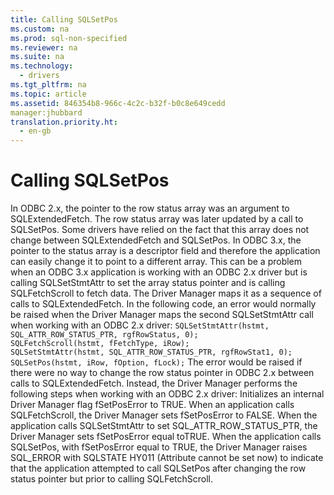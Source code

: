 ```yaml
---
title: Calling SQLSetPos
ms.custom: na
ms.prod: sql-non-specified
ms.reviewer: na
ms.suite: na
ms.technology: 
  - drivers
ms.tgt_pltfrm: na
ms.topic: article
ms.assetid: 846354b8-966c-4c2c-b32f-b0c8e649cedd
manager:jhubbard
translation.priority.ht: 
  - en-gb
---
```

# Calling SQLSetPos
<?xml version="1.0" encoding="utf-8"?>
<developerConceptualDocument xmlns="http://ddue.schemas.microsoft.com/authoring/2003/5" xmlns:xlink="http://www.w3.org/1999/xlink" xmlns:xsi="http://www.w3.org/2001/XMLSchema-instance" xsi:schemaLocation="http://ddue.schemas.microsoft.com/authoring/2003/5 http://dduestorage.blob.core.windows.net/ddueschema/developer.xsd">
  <introduction>
    <para>In ODBC 2.<legacyItalic>x</legacyItalic>, the pointer to the row status array was an argument to <legacyBold>SQLExtendedFetch</legacyBold>. The row status array was later updated by a call to <legacyBold>SQLSetPos</legacyBold>. Some drivers have relied on the fact that this array does not change between <legacyBold>SQLExtendedFetch</legacyBold> and <legacyBold>SQLSetPos</legacyBold>. In ODBC 3.<legacyItalic>x</legacyItalic>, the pointer to the status array is a descriptor field and therefore the application can easily change it to point to a different array. This can be a problem when an ODBC 3.<legacyItalic>x</legacyItalic> application is working with an ODBC 2.<legacyItalic>x</legacyItalic> driver but is calling <legacyBold>SQLSetStmtAttr</legacyBold> to set the array status pointer and is calling <legacyBold>SQLFetchScroll</legacyBold> to fetch data. The Driver Manager maps it as a sequence of calls to <legacyBold>SQLExtendedFetch</legacyBold>. In the following code, an error would normally be raised when the Driver Manager maps the second <legacyBold>SQLSetStmtAttr</legacyBold> call when working with an ODBC 2<legacyItalic>.x</legacyItalic> driver:</para>
    <code>SQLSetStmtAttr(hstmt, SQL_ATTR_ROW_STATUS_PTR, rgfRowStatus, 0);
SQLFetchScroll(hstmt, fFetchType, iRow);
SQLSetStmtAttr(hstmt, SQL_ATTR_ROW_STATUS_PTR, rgfRowStat1, 0);
SQLSetPos(hstmt, iRow, fOption, fLock);</code>
    <para>The error would be raised if there were no way to change the row status pointer in ODBC 2.<legacyItalic>x </legacyItalic>between calls to <legacyBold>SQLExtendedFetch</legacyBold>. Instead, the Driver Manager performs the following steps when working with an ODBC 2<legacyItalic>.x</legacyItalic> driver:  </para>
    <list class="ordered">
      <listItem>
        <para>Initializes an internal Driver Manager flag <legacyItalic>fSetPosError</legacyItalic> to TRUE.</para>
      </listItem>
      <listItem>
        <para>When an application calls <legacyBold>SQLFetchScroll</legacyBold>, the Driver Manager sets <legacyItalic>fSetPosError</legacyItalic> to FALSE.</para>
      </listItem>
      <listItem>
        <para>When the application calls <legacyBold>SQLSetStmtAttr</legacyBold> to set SQL_ATTR_ROW_STATUS_PTR, the Driver Manager sets <legacyItalic>fSetPosError </legacyItalic>equal toTRUE.</para>
      </listItem>
      <listItem>
        <para>When the application calls <legacyBold>SQLSetPos</legacyBold>, with <legacyItalic>fSetPosError</legacyItalic> equal to TRUE, the Driver Manager raises SQL_ERROR with SQLSTATE HY011 (Attribute cannot be set now) to indicate that the application attempted to call <legacyBold>SQLSetPos</legacyBold> after changing the row status pointer but prior to calling <legacyBold>SQLFetchScroll</legacyBold>.</para>
      </listItem>
    </list>
  </introduction>
  <relatedTopics />
</developerConceptualDocument>